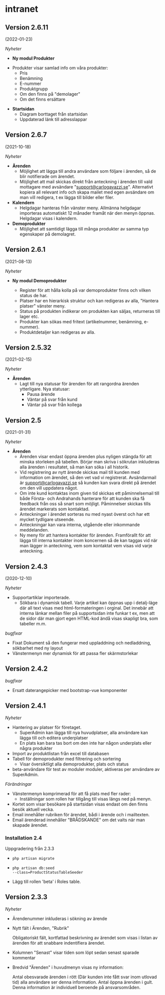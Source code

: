 # intranet

## Version 2.6.11 ##
(2022-01-23)

*Nyheter*
* **Ny modul Produkter**

- Produkter visar samlad info om våra produkter:
    * Pris
    * Benämning
    * E-nummer
    * Produktgrupp
    * Om den finns på "demolager"
    * Om det finns ersättare
* **Startsidan**
    * Diagram borttaget från startsidan
    * Uppdaterad länk till adresslappar
## Version 2.6.7 ##
(2021-10-18)

*Nyheter*
* **Ärenden**
    * Möjlighet att lägga till andra användare som följare i ärenden, så de blir notifierade om ärendet.
    * Möjlighet att mail skickas direkt från anteckning i ärenden till vald mottagare med avsändare "support@carlogavazzi.se". Alternativt kopiera all relevant info och skapa mailet med egen avsändare om man vill redigera, t ex lägga till bilder eller filer.
* **Kalendern**
    * Helgdagar hanteras från vänster meny. Allmänna helgdagar importeras automatiskt 12 månader framåt när den menyn öppnas. Helgdagar visas i kalendern.
* **Demoprodukter**
    * Möjlighet att samtidigt lägga till många produkter av samma typ egenskaper på demolagret.
 ## Version 2.6.1 ##
(2021-08-13)

*Nyheter*

* **Ny modul Demoprodukter**

    * Register för att hålla kolla på var demoprodukter finns och vilken status de har.
    * Platser har en hierarkisk struktur och kan redigeras av alla, "Hantera platser" vänster meny.
    * Status på produkten indikerar om produkten kan säljas, returneras till lager etc.
    * Produkter kan sökas med fritext (artikelnummer, benämning, e-nummer).
    * Produktdetaljer kan redigeras av alla.
## Version 2.5.32 ##
(2021-02-15)

*Nyheter*
* **Ärenden**
    * Lagt till nya statusar för ärenden för att rangordna ärenden ytterligare. Nya statusar:  
        * Pausa ärende
        * Väntar på svar från kund
        * Väntar på svar från kollega
    
## Version 2.5
(2021-01-31)

*Nyheter*
* **Ärenden**
    * Ärenden visar endast öppna ärenden plus nyligen stängda för att minska storleken på tabellen. Börjar man skriva i sökrutan inkluderas alla ärenden i resultatet, så man kan söka i all historik.
    * Vid registrering av nytt ärende skickas mail till kunden med information om ärendet, så den vet vad vi registrerat. Avsändarmail är support@carlogavazzi.se så kunden kan svara direkt på ärendet om den vill uppdatera något.
    * Om inte kund kontaktas inom given tid skickas ett påminnelsemail till både Första- och Andrahands hanterare för att kunden ska få feedback från oss så snart som möjligt. Påminnelser skickas tills ärendet markerats som kontaktad.
    * Anteckningar i ärendet sorteras nu med nyast överst och har ett mycket tydligare utseende.
    * Anteckningar kan vara interna, utgående eller inkommande meddelanden.
    * Ny meny för att hantera kontakter för ärenden. Framförallt för att lägga till interna kontakter inom koncernen så de kan taggas vid när man lägger in anteckning, vem som kontaktat vem visas vid varje anteckning. 
## Version 2.4.3  
(2020-12-10)

*Nyheter*
* Supportartiklar importerade. 
    * Sökbara i dynamisk tabell. Varje artikel kan öppnas upp i detalj-läge där all text visas med html-formateringen i orginal. Det innebär att interna länkar mellan filer på supportsidan inte funkar t ex, men att de sidor där man gjort egen HTML-kod ändå visas skapligt bra, som tabeller m.m.

*bugfixar*
* Fixat Dokument så den fungerar med uppladdning och nedladdning, sökbarhet med ny layout
* Vänstermenyn mer dynamisk för att passa fler skärmstorlekar


## Version 2.4.2 ##
*bugfixar*
* Ersatt daterangepicker med bootstrap-vue komponenter
## Version 2.4.1 ##
*Nyheter*
* Hantering av platser för företaget.
    * SuperAdmin kan lägga till nya huvudplatser, alla användare kan lägga till och editera underplatser
    * En plats kan bara tas bort om den inte har någon underplats eller några produkter
* Import av produktlistan från excel till databasen
* Tabell för demoprodukter med filtrering och sortering
    * Visar översiktligt alla demoprodukter, plats och status
* beta-användare för test av moduler moduler, aktiveras per användare av SuperAdmin.
    
*Förändringar*
* Vänstermenyn komprimerad för att få plats med fler rader:
    * Inställningar som rollen har tillgång till visas längs ned på menyn.
* Kortet som visar besökare på startsidan visas endast om den finns besök aktuell vecka.
* Email innehåller rubriken för ärendet, bådi i ärende och i mailtexten.
* Email ärenderad innehåller "BRÅDSKANDE" om det valts när man skapade ärendet.

### Installation 2.4 ###
Uppgradering från 2.3.3

* <code>php artisan migrate</code>

* <code>php artisan db:seed --class=ProductStatusTableSeeder</code>

* Lägg till rollen 'beta' i Roles table.

## Version 2.3.3 ##

*Nyheter*
* Ärendenummer inkluderas i sökning av ärende
* Nytt fält i Ärenden, "Rubrik"
    
    Obligatoriskt fält, kortfattad beskrivning av ärendet som visas i listan av ärenden för att snabbare indentifiera ärendet.
* Kolumnen "Senast" visar tiden som löpt sedan senast sparade kommentar
* Bredvid "Ärenden" i huvudmenyn visas ny information:
    
    Antal obesvarade ärenden i rött (Där kunden inte fått svar inom utlovad tid) alla användare ser denna information.
    Antal öppna ärenden i gult. Denna information är individuell beroende på ansvarsområden.